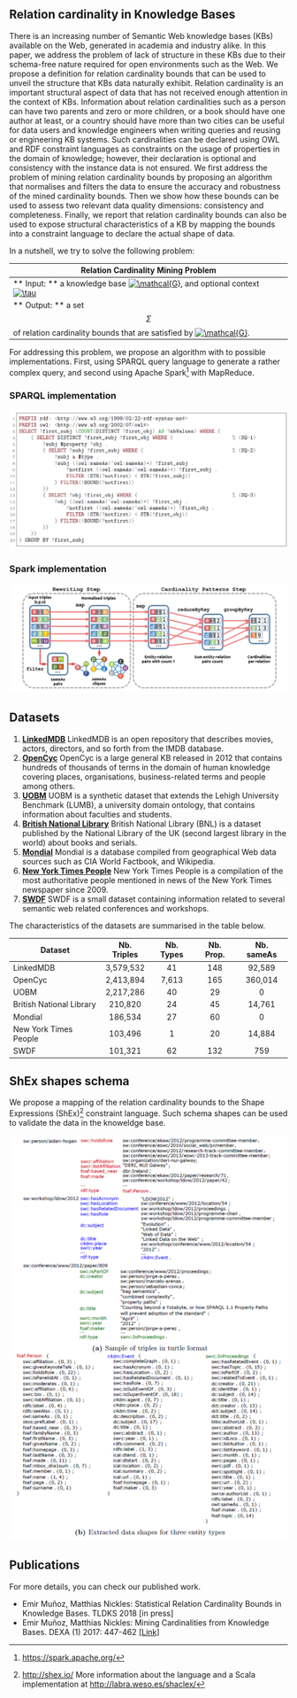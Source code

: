 ## Relation cardinality in Knowledge Bases

There is an increasing number of Semantic Web knowledge bases (KBs) available on the Web, generated in academia and industry alike. In this paper, we address the problem of lack of structure in these KBs due to their schema-free nature required for open environments such as the Web. We propose a definition for relation cardinality bounds that can be used to unveil the structure that KBs data naturally exhibit. Relation cardinality is an important structural aspect of data that has not received enough attention in the context of KBs. Information about relation cardinalities such as a person can have two parents and zero or more children, or a book should have one author at least, or a country should have more than two cities can be useful for data users and knowledge engineers when writing queries and reusing or engineering KB systems. Such cardinalities can be declared using OWL and RDF constraint languages as constraints on the usage of properties in the domain of knowledge; however, their declaration is optional and consistency with the instance data is not ensured. We first address the problem of mining relation cardinality bounds by proposing an algorithm that normalises and filters the data to ensure the accuracy and robustness of the mined cardinality bounds. Then we show how these bounds can be used to assess two relevant data quality dimensions: consistency and completeness. Finally, we report that relation cardinality bounds can also be used to expose structural characteristics of a KB by mapping the bounds into a constraint language to declare the actual shape of data.

In a nutshell, we try to solve the following problem:

| Relation Cardinality Mining Problem |
|-------------------------------------|
| ** Input: ** a knowledge base <a href="https://www.codecogs.com/eqnedit.php?latex=\inline&space;\mathcal{G}" target="_blank"><img src="https://latex.codecogs.com/gif.latex?\inline&space;\mathcal{G}" title="\mathcal{G}" /></a>, and optional context <a href="https://www.codecogs.com/eqnedit.php?latex=\inline&space;\tau" target="_blank"><img src="https://latex.codecogs.com/gif.latex?\inline&space;\tau" title="\tau" /></a> |
| ** Output: ** a set $$\Sigma$$ of relation cardinality bounds that are satisfied by <a href="https://www.codecogs.com/eqnedit.php?latex=\inline&space;\mathcal{G}" target="_blank"><img src="https://latex.codecogs.com/gif.latex?\inline&space;\mathcal{G}" title="\mathcal{G}" /></a>. |

For addressing this problem, we propose an algorithm with to possible implementations. First, using SPARQL query language to generate a rather complex query, and second using Apache Spark[^1] with MapReduce.

### SPARQL implementation

![sparql-query_v1.png](sparql-query_v1.png)


### Spark implementation

![map-reduce_v2.png](map-reduce_v2.png)


## Datasets

1. [**LinkedMDB**](http://data.linkedmdb.org/)
	LinkedMDB is an open repository that describes movies, actors, directors, and so forth from the IMDB database.
2. [**OpenCyc**](http://www.cyc.com/platform/opencyc)
	OpenCyc is a large general KB released in 2012 that contains hundreds of thousands of terms in the domain of human knowledge covering places, organisations, business-related terms and people among others.
3. [**UOBM**](https://www.cs.ox.ac.uk/isg/tools/UOBMGenerator/)
	UOBM is a synthetic dataset that extends the Lehigh University Benchmark (LUMB), a university domain ontology, that contains information about faculties and students.
4. [**British National Library**](http://www.bl.uk/bibliographic/download.html)
	British National Library (BNL) is a dataset published by the National Library of the UK (second largest library in the world) about books and serials.
5. [**Mondial**](http://www.dbis.informatik.uni-goettingen.de/Mondial/#RDF)
	Mondial is a database compiled from geographical Web data sources such as CIA World Factbook, and Wikipedia.
6. [**New York Times People**](https://datahub.io/dataset/nytimes-linked-open-data)
	New York Times People is a compilation of the most authoritative people mentioned in news of the New York Times newspaper since 2009.
7. [**SWDF**](http://data.semanticweb.org/)
	SWDF is a small dataset containing information related to several semantic web related conferences and workshops.

The characteristics of the datasets are summarised in the table below.

| Dataset                  | Nb. Triples | Nb. Types | Nb. Prop. | Nb. sameAs |
|--------------------------|:-----------:|:---------:|:---------:|:----------:|
| LinkedMDB                |  3,579,532  |     41    |    148    |   92,589   |
| OpenCyc                  |  2,413,894  |   7,613   |    165    |   360,014  |
| UOBM                     |  2,217,286  |     40    |     29    |      0     |
| British National Library |   210,820   |     24    |     45    |   14,761   |
| Mondial                  |   186,534   |     27    |     60    |      0     |
| New York Times People    |   103,496   |     1     |     20    |   14,884   |
| SWDF                     |   101,321   |     62    |    132    |     759    |


## ShEx shapes schema

We propose a mapping of the relation cardinality bounds to the Shape Expressions (ShEx)[^2] constraint language. Such schema shapes can be used to validate the data in the knoweldge base.


![shex-schemas_v1.png](shex-schemas_v1.png)


## Publications

For more details, you can check our published work.

- Emir Muñoz, Matthias Nickles: Statistical Relation Cardinality Bounds in Knowledge Bases. TLDKS 2018 [in press]
- Emir Muñoz, Matthias Nickles: Mining Cardinalities from Knowledge Bases. DEXA (1) 2017: 447-462 [[Link]](https://link.springer.com/chapter/10.1007%2F978-3-319-64468-4_34)



[^1]: https://spark.apache.org/

[^2]: http://shex.io/
	More information about the language and a Scala implementation at http://labra.weso.es/shaclex/
